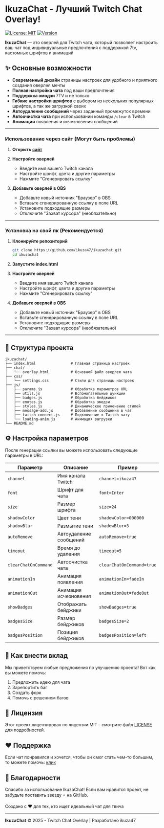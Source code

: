 # IkuzaChat - Лучший Twitch Chat Overlay!

[![License: MIT](https://img.shields.io/badge/License-MIT-green.svg)](https://opensource.org/licenses/MIT)
[![Version](https://img.shields.io/badge/version-1.0.0-blue.svg)](https://github.com/yourusername/ikuzachat)

**IkuzaChat** — это оверлей для Twitch чата, который позволяет настроить ваш чат под индивидуальные предпочтения с поддержкой 7tv, кастомных шрифтов и анимаций


## ✨ Основные возможности

- **Современный дизайн** страницы настроек для удобного и приятного создания оверлея мечты
- **Полная настройка чата** под ваши предпочтения
- **Поддержка эмодзи** 7TV и не только
- **Гибкие настройки шрифтов** с выбором из нескольких популярных шрифтов, а так же загрузкой своих
- **Автоудаление сообщений** через заданный промежуток времени
- **Автоочистка чата** при использовании команды `/clear` в Twitch
- **Анимации** появления и исчезновения сообщений

---
### Использование через сайт (Могут быть проблемы)

1. **Открыть [сайт](https://ikuzachat.vercel.app/)**

2. **Настройте оверлей**
   - Введите имя вашего Twitch канала
   - Настройте шрифт, цвета и другие параметры
   - Нажмите "Сгенерировать ссылку"

3. **Добавьте оверлей в OBS**
   - Добавьте новый источник "Браузер" в OBS
   - Вставьте сгенерированную ссылку в поле URL
   - Установите подходящие размеры
   - Отключите "Захват курсора" (необязательно)
---
### Установка на свой пк (Рекомендуется)

1. **Клонируйте репозиторий**
   ```bash
   git clone https://github.com/ikuza47/ikuzachat.git
   cd ikuzachat
   ```

2. **Запустите index.html**

3. **Настройте оверлей**
   - Введите имя вашего Twitch канала
   - Настройте шрифт, цвета и другие параметры
   - Нажмите "Сгенерировать ссылку"

4. **Добавьте оверлей в OBS**
   - Добавьте новый источник "Браузер" в OBS
   - Вставьте сгенерированную ссылку в поле URL
   - Установите подходящие размеры
   - Отключите "Захват курсора" (необязательно)
---

## 📂 Структура проекта

```
ikuzachat/
├── index.html                # Главная страница настроек
├── chat/
│   └── overlay.html          # Основной файл оверлея чата
├── css/
│   └── settings.css          # Стили для страницы настроек
├── js/
│   ├── params.js             # Обработка параметров URL
│   ├── utils.js              # Вспомогательные функции
│   ├── badges.js             # Обработка бейджиков
│   ├── emotes.js             # Обработка эмодзи
│   ├── styles.js             # Динамическое применение стилей
│   ├── message-add.js        # Добавление сообщений в чат
│   ├── twitch-connect.js     # Подключение к Twitch чату
│   └── loading-anim.js       # Анимация загрузки
└── README.md                 
```

## ⚙️ Настройка параметров

После генерации ссылки вы можете использовать следующие параметры в URL:

| Параметр | Описание | Пример |
|----------|----------|--------|
| `channel` | Имя канала Twitch | `channel=ikuza47` |
| `font` | Шрифт для чата | `font=Inter` |
| `size` | Размер шрифта | `size=24` |
| `shadowColor` | Цвет тени | `shadowColor=000000` |
| `shadowBlur` | Размытие тени | `shadowBlur=3` |
| `autoRemove` | Автоудаление сообщений | `autoRemove=true` |
| `timeout` | Время до удаления | `timeout=5` |
| `clearChatOnCommand` | Автоочистка чата | `clearChatOnCommand=true` |
| `animationIn` | Анимация появления | `animationIn=fadeIn` |
| `animationOut` | Анимация исчезновения | `animationOut=fadeOut` |
| `showBadges` | Отображать бейджики | `showBadges=true` |
| `badgesSize` | Размер бейджиков | `badgesSize=2` |
| `badgesPosition` | Позиция бейджиков | `badgesPosition=left` |


## 🤝 Как внести вклад

Мы приветствуем любые предложения по улучшению проекта! Вот как вы можете помочь:

1. Предложить идею для чата
2. Зарепортить баг
3. Создать форк
4. Помочь с решением багов

## 📜 Лицензия

Этот проект лицензирован по лицензии MIT - смотрите файл [LICENSE](LICENSE) для подробностей.

## ❤️ Поддержка
Если чат понравился и хочется, чтобы он смог стать чем-то большим, то можете помочь: [клик](https://boosty.to/ikuza47)

## 🙏 Благодарности

Спасибо за использование IkuzaChat! Если вам нравится проект, не забудьте поставить звезду ⭐ на GitHub.

Создано с ❤️ для тех, кто ищет идеальный чат для твича

---

**IkuzaChat** © 2025 - Twitch Chat Overlay | Разработано ikuza47
